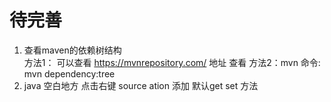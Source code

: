 # 待完善
1. 查看maven的依赖树结构   
方法1： 可以查看  https://mvnrepository.com/ 地址 查看
方法2：mvn 命令: mvn dependency:tree
2. java 空白地方 点击右键  source ation 添加 默认get set  方法